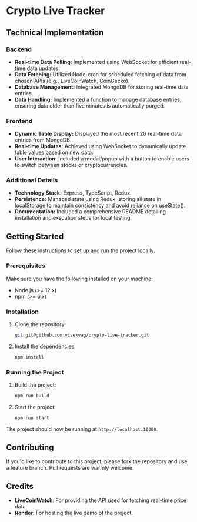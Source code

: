 # Crypto Live Tracker

## Technical Implementation

### Backend

- **Real-time Data Polling:** Implemented using WebSocket for efficient real-time data updates.
- **Data Fetching:** Utilized Node-cron for scheduled fetching of data from chosen APIs (e.g., LiveCoinWatch, CoinGecko).
- **Database Management:** Integrated MongoDB for storing real-time data entries.
- **Data Handling:** Implemented a function to manage database entries, ensuring data older than five minutes is automatically purged.

### Frontend

- **Dynamic Table Display:** Displayed the most recent 20 real-time data entries from MongoDB.
- **Real-time Updates:** Achieved using WebSocket to dynamically update table values based on new data.
- **User Interaction:** Included a modal/popup with a button to enable users to switch between stocks or cryptocurrencies.

### Additional Details

- **Technology Stack:** Express, TypeScript, Redux.
- **Persistence:** Managed state using Redux, storing all state in localStorage to maintain consistency and avoid reliance on useState().
- **Documentation:** Included a comprehensive README detailing installation and execution steps for local testing.

## Getting Started

Follow these instructions to set up and run the project locally.

### Prerequisites

Make sure you have the following installed on your machine:

- Node.js (>= 12.x)
- npm (>= 6.x)

### Installation

1. Clone the repository:

   ```sh
   git git@github.com:vivekvag/crypto-live-tracker.git
   ```

2. Install the dependencies:
   ```sh
   npm install
   ```

### Running the Project

1. Build the project:

   ```sh
   npm run build
   ```

2. Start the project:
   ```sh
   npm run start
   ```

The project should now be running at `http://localhost:10000`.

## Contributing

If you'd like to contribute to this project, please fork the repository and use a feature branch. Pull requests are warmly welcome.

## Credits

- **LiveCoinWatch**: For providing the API used for fetching real-time price data.
- **Render**: For hosting the live demo of the project.
